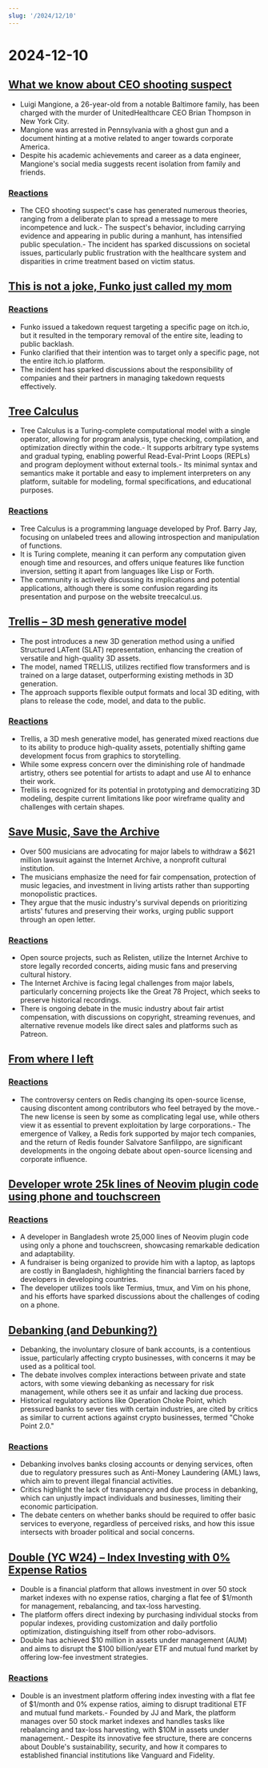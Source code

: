 ```yaml
---
slug: '/2024/12/10'
---
```


# 2024-12-10

## [What we know about CEO shooting suspect](https://www.bbc.com/news/articles/cp9nxee2r0do)

- Luigi Mangione, a 26-year-old from a notable Baltimore family, has been charged with the murder of UnitedHealthcare CEO Brian Thompson in New York City.
- Mangione was arrested in Pennsylvania with a ghost gun and a document hinting at a motive related to anger towards corporate America.
- Despite his academic achievements and career as a data engineer, Mangione's social media suggests recent isolation from family and friends.

### [Reactions](https://news.ycombinator.com/item?id=42370622)

- The CEO shooting suspect's case has generated numerous theories, ranging from a deliberate plan to spread a message to mere incompetence and luck.- The suspect's behavior, including carrying evidence and appearing in public during a manhunt, has intensified public speculation.- The incident has sparked discussions on societal issues, particularly public frustration with the healthcare system and disparities in crime treatment based on victim status.

## [This is not a joke, Funko just called my mom](https://twitter.com/itchio/status/1866239798924763227)

### [Reactions](https://news.ycombinator.com/item?id=42371481)

- Funko issued a takedown request targeting a specific page on itch.io, but it resulted in the temporary removal of the entire site, leading to public backlash.
- Funko clarified that their intention was to target only a specific page, not the entire itch.io platform.
- The incident has sparked discussions about the responsibility of companies and their partners in managing takedown requests effectively.

## [Tree Calculus](https://treecalcul.us/)

- Tree Calculus is a Turing-complete computational model with a single operator, allowing for program analysis, type checking, compilation, and optimization directly within the code.- It supports arbitrary type systems and gradual typing, enabling powerful Read-Eval-Print Loops (REPLs) and program deployment without external tools.- Its minimal syntax and semantics make it portable and easy to implement interpreters on any platform, suitable for modeling, formal specifications, and educational purposes.

### [Reactions](https://news.ycombinator.com/item?id=42373437)

- Tree Calculus is a programming language developed by Prof. Barry Jay, focusing on unlabeled trees and allowing introspection and manipulation of functions.
- It is Turing complete, meaning it can perform any computation given enough time and resources, and offers unique features like function inversion, setting it apart from languages like Lisp or Forth.
- The community is actively discussing its implications and potential applications, although there is some confusion regarding its presentation and purpose on the website treecalcul.us.

## [Trellis – 3D mesh generative model](https://trellis3d.github.io/)

- The post introduces a new 3D generation method using a unified Structured LATent (SLAT) representation, enhancing the creation of versatile and high-quality 3D assets.
- The model, named TRELLIS, utilizes rectified flow transformers and is trained on a large dataset, outperforming existing methods in 3D generation.
- The approach supports flexible output formats and local 3D editing, with plans to release the code, model, and data to the public.

### [Reactions](https://news.ycombinator.com/item?id=42369476)

- Trellis, a 3D mesh generative model, has generated mixed reactions due to its ability to produce high-quality assets, potentially shifting game development focus from graphics to storytelling.
- While some express concern over the diminishing role of handmade artistry, others see potential for artists to adapt and use AI to enhance their work.
- Trellis is recognized for its potential in prototyping and democratizing 3D modeling, despite current limitations like poor wireframe quality and challenges with certain shapes.

## [Save Music, Save the Archive](https://www.savethearchive.com/)

- Over 500 musicians are advocating for major labels to withdraw a $621 million lawsuit against the Internet Archive, a nonprofit cultural institution.
- The musicians emphasize the need for fair compensation, protection of music legacies, and investment in living artists rather than supporting monopolistic practices.
- They argue that the music industry's survival depends on prioritizing artists' futures and preserving their works, urging public support through an open letter.

### [Reactions](https://news.ycombinator.com/item?id=42373098)

- Open source projects, such as Relisten, utilize the Internet Archive to store legally recorded concerts, aiding music fans and preserving cultural history.
- The Internet Archive is facing legal challenges from major labels, particularly concerning projects like the Great 78 Project, which seeks to preserve historical recordings.
- There is ongoing debate in the music industry about fair artist compensation, with discussions on copyright, streaming revenues, and alternative revenue models like direct sales and platforms such as Patreon.

## [From where I left](https://antirez.com/news/144)

### [Reactions](https://news.ycombinator.com/item?id=42378488)

- The controversy centers on Redis changing its open-source license, causing discontent among contributors who feel betrayed by the move.- The new license is seen by some as complicating legal use, while others view it as essential to prevent exploitation by large corporations.- The emergence of Valkey, a Redis fork supported by major tech companies, and the return of Redis founder Salvatore Sanfilippo, are significant developments in the ongoing debate about open-source licensing and corporate influence.

## [Developer wrote 25k lines of Neovim plugin code using phone and touchscreen](https://old.reddit.com/r/neovim/comments/1h7vhmg/bro_been_developing_his_2k_star_plugin_on_a/)

### [Reactions](https://news.ycombinator.com/item?id=42374823)

- A developer in Bangladesh wrote 25,000 lines of Neovim plugin code using only a phone and touchscreen, showcasing remarkable dedication and adaptability.
- A fundraiser is being organized to provide him with a laptop, as laptops are costly in Bangladesh, highlighting the financial barriers faced by developers in developing countries.
- The developer utilizes tools like Termius, tmux, and Vim on his phone, and his efforts have sparked discussions about the challenges of coding on a phone.

## [Debanking (and Debunking?)](https://www.bitsaboutmoney.com/archive/debanking-and-debunking/)

- Debanking, the involuntary closure of bank accounts, is a contentious issue, particularly affecting crypto businesses, with concerns it may be used as a political tool.
- The debate involves complex interactions between private and state actors, with some viewing debanking as necessary for risk management, while others see it as unfair and lacking due process.
- Historical regulatory actions like Operation Choke Point, which pressured banks to sever ties with certain industries, are cited by critics as similar to current actions against crypto businesses, termed "Choke Point 2.0."

### [Reactions](https://news.ycombinator.com/item?id=42371476)

- Debanking involves banks closing accounts or denying services, often due to regulatory pressures such as Anti-Money Laundering (AML) laws, which aim to prevent illegal financial activities.
- Critics highlight the lack of transparency and due process in debanking, which can unjustly impact individuals and businesses, limiting their economic participation.
- The debate centers on whether banks should be required to offer basic services to everyone, regardless of perceived risks, and how this issue intersects with broader political and social concerns.

## [Double (YC W24) – Index Investing with 0% Expense Ratios](https://news.ycombinator.com/item?id=42377018)

- Double is a financial platform that allows investment in over 50 stock market indexes with no expense ratios, charging a flat fee of $1/month for management, rebalancing, and tax-loss harvesting.
- The platform offers direct indexing by purchasing individual stocks from popular indexes, providing customization and daily portfolio optimization, distinguishing itself from other robo-advisors.
- Double has achieved $10 million in assets under management (AUM) and aims to disrupt the $100 billion/year ETF and mutual fund market by offering low-fee investment strategies.

### [Reactions](https://news.ycombinator.com/item?id=42377018)

- Double is an investment platform offering index investing with a flat fee of $1/month and 0% expense ratios, aiming to disrupt traditional ETF and mutual fund markets.- Founded by JJ and Mark, the platform manages over 50 stock market indexes and handles tasks like rebalancing and tax-loss harvesting, with $10M in assets under management.- Despite its innovative fee structure, there are concerns about Double's sustainability, security, and how it compares to established financial institutions like Vanguard and Fidelity.

<head>
  <meta property="og:title" content="What we know about CEO shooting suspect" />
  <meta property="og:type" content="website" />
  <meta property="og:image" content="https://og.cho.sh/api/og/?title=What%20we%20know%20about%20CEO%20shooting%20suspect&subheading=Tuesday%2C%20December%2010%2C%202024%3A%20Hacker%20News%20Summary" />
</head>
